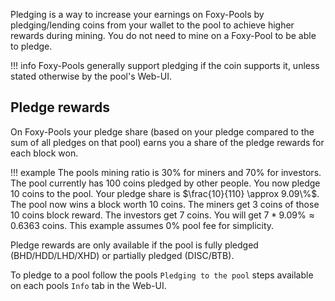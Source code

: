 Pledging is a way to increase your earnings on Foxy-Pools by pledging/lending coins from your wallet to the pool to achieve higher rewards during mining. You do not need to mine on a Foxy-Pool to be able to pledge.

!!! info
    Foxy-Pools generally support pledging if the coin supports it, unless stated otherwise by the pool's Web-UI.

## Pledge rewards

On Foxy-Pools your pledge share (based on your pledge compared to the sum of all pledges on that pool) earns you a share of the pledge rewards for each block won.

!!! example
    The pools mining ratio is 30% for miners and 70% for investors. The pool currently has 100 coins pledged by other
    people. You now pledge 10 coins to the pool. Your pledge share is $\frac{10}{110} \approx 9.09\%$. The pool now wins a
    block worth 10 coins. The miners get 3 coins of those 10 coins block reward. The investors get 7 coins. You will get
    $7 * 9.09\% \approx 0.6363$ coins. This example assumes 0% pool fee for simplicity.

Pledge rewards are only available if the pool is fully pledged (BHD/HDD/LHD/XHD) or partially pledged (DISC/BTB).

To pledge to a pool follow the pools `Pledging to the pool` steps available on each pools `Info` tab in the Web-UI.
